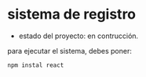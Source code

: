 <h1> sistema de registro </h1>

- estado del proyecto: en contrucción.

para ejecutar el sistema, debes poner:

````npm instal react````
